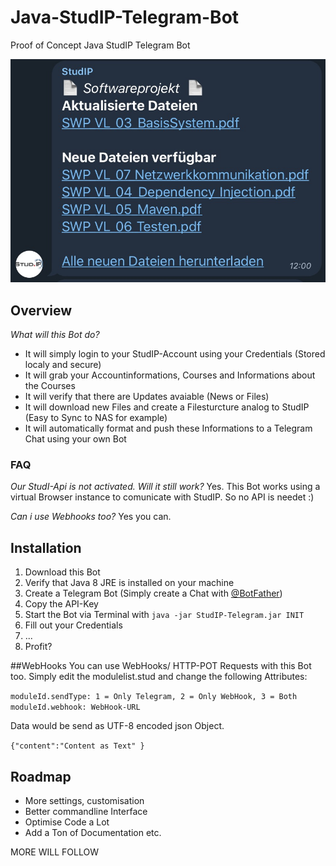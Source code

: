 # Java-StudIP-Telegram-Bot
Proof of Concept Java StudIP Telegram Bot

![Telegram_01](Screenshots/Screenshot_Telegram_02.jpg)

## Overview

*What will this Bot do?*
 - It will simply login to your StudIP-Account using your Credentials (Stored localy and secure)
 - It will grab your Accountinformations, Courses and Informations about the Courses
 - It will verify that there are Updates avaiable (News or Files)
 - It will download new Files and create a Filesturcture analog to StudIP (Easy to Sync to NAS for example)
 - It will automatically format and push these Informations to a Telegram Chat using your own Bot
 
 ### FAQ
 *Our StudI-Api is not activated. Will it still work?*
Yes. This Bot works using a virtual Browser instance to comunicate with StudIP. So no API is needet :)

 *Can i use Webhooks too?*
 Yes you can.

## Installation

1. Download this Bot
2. Verify that Java 8 JRE is installed on your machine
3. Create a Telegram Bot (Simply create a Chat with [@BotFather](https://t.me/BotFather))
4. Copy the API-Key
5. Start the Bot via Terminal with `java -jar StudIP-Telegram.jar INIT`
6. Fill out your Credentials
7. ...
8. Profit?

##WebHooks
You can use WebHooks/ HTTP-POT Requests with this Bot too. Simply edit the modulelist.stud and change the following Attributes:

`
moduleId.sendType:
1 = Only Telegram,
2 = Only WebHook,
3 = Both
`
`moduleId.webhook: WebHook-URL`

Data would be send as UTF-8 encoded json Object.

`{"content":"Content as Text"
}`


## Roadmap

- More settings, customisation
- Better commandline Interface
- Optimise Code a Lot
- Add a Ton of Documentation
etc.

MORE WILL FOLLOW